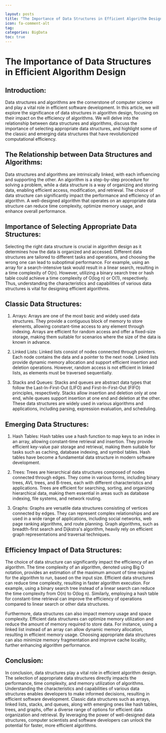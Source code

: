 ```yaml
---

layout: posts
title: "The Importance of Data Structures in Efficient Algorithm Design"
icon: fa-comment-alt
tag:      
categories: BigData
toc: true
---
```




# The Importance of Data Structures in Efficient Algorithm Design

## Introduction:

Data structures and algorithms are the cornerstone of computer science and play a vital role in efficient software development. In this article, we will explore the significance of data structures in algorithm design, focusing on their impact on the efficiency of algorithms. We will delve into the relationship between data structures and algorithms, discuss the importance of selecting appropriate data structures, and highlight some of the classic and emerging data structures that have revolutionized computational efficiency.

## The Relationship between Data Structures and Algorithms:

Data structures and algorithms are intrinsically linked, with each influencing and supporting the other. An algorithm is a step-by-step procedure for solving a problem, while a data structure is a way of organizing and storing data, enabling efficient access, modification, and retrieval. The choice of data structure can significantly impact the performance and efficiency of an algorithm. A well-designed algorithm that operates on an appropriate data structure can reduce time complexity, optimize memory usage, and enhance overall performance.

## Importance of Selecting Appropriate Data Structures:

Selecting the right data structure is crucial in algorithm design as it determines how the data is organized and accessed. Different data structures are tailored to different tasks and operations, and choosing the wrong one can lead to suboptimal performance. For example, using an array for a search-intensive task would result in a linear search, resulting in a time complexity of O(n). However, utilizing a binary search tree or hash table could achieve a time complexity of O(log n) or O(1), respectively. Thus, understanding the characteristics and capabilities of various data structures is vital for designing efficient algorithms.

## Classic Data Structures:

1. Arrays: Arrays are one of the most basic and widely used data structures. They provide a contiguous block of memory to store elements, allowing constant-time access to any element through indexing. Arrays are efficient for random access and offer a fixed-size storage, making them suitable for scenarios where the size of the data is known in advance.

2. Linked Lists: Linked lists consist of nodes connected through pointers. Each node contains the data and a pointer to the next node. Linked lists provide dynamic memory allocation and support efficient insertion and deletion operations. However, random access is not efficient in linked lists, as elements must be traversed sequentially.

3. Stacks and Queues: Stacks and queues are abstract data types that follow the Last-In-First-Out (LIFO) and First-In-First-Out (FIFO) principles, respectively. Stacks allow insertion and deletion only at one end, while queues support insertion at one end and deletion at the other. These data structures are widely used in various algorithms and applications, including parsing, expression evaluation, and scheduling.

## Emerging Data Structures:

1. Hash Tables: Hash tables use a hash function to map keys to an index in an array, allowing constant-time retrieval and insertion. They provide efficient key-value pair storage and retrieval, making them suitable for tasks such as caching, database indexing, and symbol tables. Hash tables have become a fundamental data structure in modern software development.

2. Trees: Trees are hierarchical data structures composed of nodes connected through edges. They come in various forms, including binary trees, AVL trees, and B-trees, each with different characteristics and applications. Trees are efficient for searching, sorting, and organizing hierarchical data, making them essential in areas such as database indexing, file systems, and network routing.

3. Graphs: Graphs are versatile data structures consisting of vertices connected by edges. They can represent complex relationships and are used in a wide range of applications, including social networks, web page ranking algorithms, and route planning. Graph algorithms, such as breadth-first search and Dijkstra's algorithm, heavily rely on efficient graph representations and traversal techniques.

## Efficiency Impact of Data Structures:

The choice of data structure can significantly impact the efficiency of an algorithm. The time complexity of an algorithm, denoted using Big O notation, provides an estimation of the maximum amount of time required for the algorithm to run, based on the input size. Efficient data structures can reduce time complexity, resulting in faster algorithm execution. For example, using a binary search tree instead of a linear search can reduce the time complexity from O(n) to O(log n). Similarly, employing a hash table for constant-time retrieval can improve the efficiency of operations compared to linear search or other data structures.

Furthermore, data structures can also impact memory usage and space complexity. Efficient data structures can optimize memory utilization and reduce the amount of memory required to store data. For instance, using a linked list instead of an array can allow dynamic memory allocation, resulting in efficient memory usage. Choosing appropriate data structures can also minimize memory fragmentation and improve cache locality, further enhancing algorithm performance.

## Conclusion:

In conclusion, data structures play a vital role in efficient algorithm design. The selection of appropriate data structures directly impacts the performance, time complexity, and memory utilization of algorithms. Understanding the characteristics and capabilities of various data structures enables developers to make informed decisions, resulting in efficient software development. Classic data structures such as arrays, linked lists, stacks, and queues, along with emerging ones like hash tables, trees, and graphs, offer a diverse range of options for efficient data organization and retrieval. By leveraging the power of well-designed data structures, computer scientists and software developers can unlock the potential for faster, more efficient algorithms.